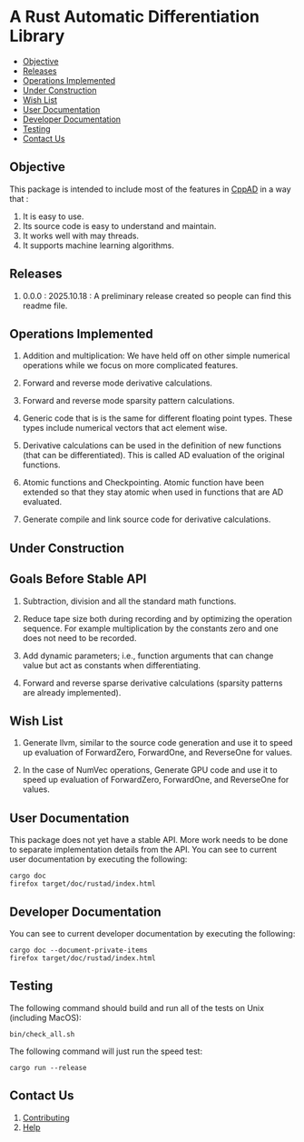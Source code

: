 # A Rust Automatic Differentiation Library

- [Objective](#objective)
- [Releases](#releases)
- [Operations Implemented](#operations-implemented)
- [Under Construction](#under-construction)
- [Wish List](#wish-list)
- [User Documentation](#user-documentation)
- [Developer Documentation](#developer-documentation)
- [Testing](#testing)
- [Contact Us](#contact-us)

## Objective
This package is intended to include most of the features in
[CppAD](https://cppad.readthedocs.io/latest/) in a way that :

1.  It is easy to use.
2.  Its source code is easy to understand and maintain.
3.  It works well with may threads.
4.  It supports machine learning algorithms.

## Releases

1.  0.0.0 : 2025.10.18 :
    A preliminary release created so people can find this readme file.

## Operations Implemented

1.  Addition and multiplication: We have held off on other simple numerical
    operations while we focus on more complicated features.

2.  Forward and reverse mode derivative calculations.

3.  Forward and reverse mode sparsity pattern calculations.

4.  Generic code that is is the same for different floating point types.
    These types include numerical vectors that act element wise.

5.  Derivative calculations can be used in the definition of new functions
    (that can be differentiated). 
    This is called AD evaluation of the original functions.

6.  Atomic functions and Checkpointing. Atomic function have been extended
    so that they stay atomic when used in functions that are AD evaluated.

7.  Generate compile and link source code for derivative calculations.

## Under Construction


## Goals Before Stable API

1.  Subtraction, division and all the standard math functions.
    
2.  Reduce tape size both during recording and by
    optimizing the operation sequence. For example multiplication
    by the constants zero and one does not need to be recorded.

3.  Add dynamic parameters; i.e., function arguments that can change value
    but act as constants when differentiating.

4.  Forward and reverse sparse derivative calculations
    (sparsity patterns are already implemented). 

## Wish List

1.  Generate llvm, similar to the source code generation and use it
    to speed up evaluation of ForwardZero, ForwardOne, and ReverseOne
    for values.

2.  In the case of NumVec operations, Generate GPU code and use it
    to speed up evaluation of ForwardZero, ForwardOne, and ReverseOne
    for values.

## User Documentation
This package does not yet have a stable API. 
More work needs to be done to separate implementation details
from the API.
You can see to current user documentation by executing the following:

    cargo doc
    firefox target/doc/rustad/index.html

## Developer Documentation
You can see to current developer documentation by executing the following:

    cargo doc --document-private-items
    firefox target/doc/rustad/index.html

## Testing
The following command should build and run all of the tests on Unix
(including MacOS):

    bin/check_all.sh

The following command will just run the speed test:

    cargo run --release

## Contact Us

1.  [Contributing](https://github.com/bradbell/rustad/discussions/categories/contribute)
2.  [Help](https://github.com/bradbell/rustad/discussions/categories/q-a)

